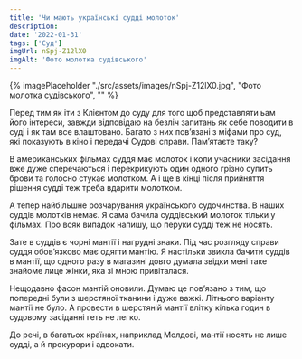 ```yaml
---
title: 'Чи мають українські судді молоток'
description:
date: '2022-01-31'
tags: ['Суд']
imgUrl: nSpj-Z12lX0
imgAlt: 'Фото молотка судівського'
---
```


{% imagePlaceholder "./src/assets/images/nSpj-Z12lX0.jpg", "Фото молотка судівського", "" %}

Перед тим як іти з Клієнтом до суду для того щоб представляти ьам його інтереси, завжди відповідаю на безліч запитань як себе поводити в суді і як там все влаштовано. Багато з них пов’язані з міфами про суд, які показують в кіно і передачі Судові справи. Пам’ятаєте таку?

В американських фільмах суддя має молоток і коли учасники засідання вже дуже сперечаються і перекрикують один одного грізно супить брови та голосно стукає молотком. А і ще в кінці після прийняття рішення судді теж треба вдарити молотком.

А тепер найбільшне розчарування українського судочинства. В наших суддів молотків немає. Я сама бачила суддівський молоток тільки у фільмах. Про всяк випадок напишу, що перуки судді теж не носять.

Зате в суддів є чорні мантії і нагрудні знаки. Під час розгляду справи суддя обов’язково має одягти мантію. Я настільки звикла бачити суддів в мантії, що одного разу в магазині довго думала звідки мені таке знайоме лице жінки, яка зі мною привіталася.

Нещодавно фасон мантій оновили. Думаю це пов’язано з тим, що попередні були з шерстяної тканини і дуже важкі. Літнього варіанту мантії не було. А провести в шерстяній мантії влітку кілька годин в судовому засіданні геть не легко.

До речі, в багатьох країнах, наприклад Молдові, мантії носять не лише судді, а й прокурори і адвокати.
